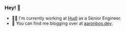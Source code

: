 ### Hey! 👋

- 👨‍💻 I'm currently working at [Hudl](https://www.hudl.com) as a Senior Engineer.
- 💭 You can find me blogging over at [aaronbos.dev](https://www.aaronbos.dev).

<!--
**aaronmbos/aaronmbos** is a ✨ _special_ ✨ repository because its `README.md` (this file) appears on your GitHub profile.

Here are some ideas to get you started:

- 🔭 I’m currently working on ...
- 🌱 I’m currently learning ...
- 👯 I’m looking to collaborate on ...
- 🤔 I’m looking for help with ...
- 💬 Ask me about ...
- 📫 How to reach me: ...
- 😄 Pronouns: ...
- ⚡ Fun fact: ...
-->
